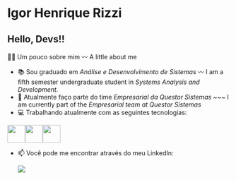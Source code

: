 # Igor Henrique Rizzi
## Hello, Devs!!

👨‍💻 Um pouco sobre mim 〰 A little about me

- :books: Sou graduado em *Análise e Desenvolvimento de Sistemas* 〰 I am a fifth semester undergraduate student in *Systems Analysis and Development.*
- 🔭 Atualmente faço parte do time *Empresarial da Questor Sistemas* ~~~ I am currently part of the *Empresarial team at Questor Sistemas*
- :computer: Trabalhando atualmente com as seguintes tecnologias:

<img src="https://cdn.jsdelivr.net/gh/devicons/devicon/icons/csharp/csharp-original.svg" width="40" height="40"/><img src="https://cdn.jsdelivr.net/gh/devicons/devicon/icons/git/git-original.svg" width="40" height="40"/><img src="https://cdn.jsdelivr.net/gh/devicons/devicon/icons/postgresql/postgresql-plain-wordmark.svg" width="40" height="40"/>



- 📫 Você pode me encontrar através do meu LinkedIn:

  <a href="https://www.linkedin.com/in/igor-henrique-rizzi-16a432208/" target="_blank"><img src="https://img.shields.io/badge/-LinkedIn-%230077B5?style=for-the-badge&logo=linkedin&logoColor=white" target="_blank"></a>
